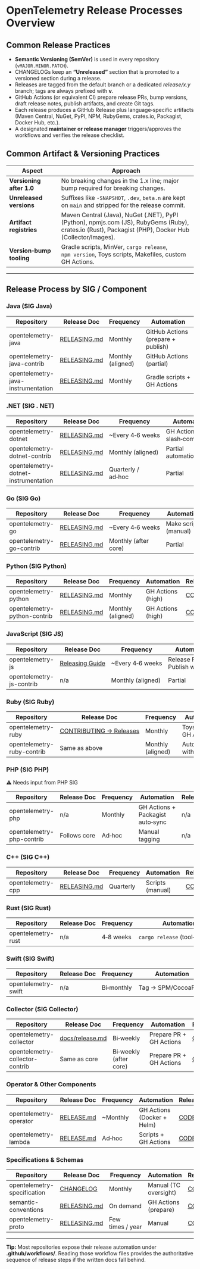 <!--cspell:ignore npmjs, Makefiles--->
# OpenTelemetry Release Processes Overview

## Common Release Practices
* **Semantic Versioning (SemVer)** is used in every repository (`vMAJOR.MINOR.PATCH`).
* CHANGELOGs keep an **“Unreleased”** section that is promoted to a versioned section during a release.
* Releases are tagged from the default branch or a dedicated *release/x.y* branch; tags are always prefixed with **v**.
* GitHub Actions (or equivalent CI) prepare release PRs, bump versions, draft release notes, publish artifacts, and create Git tags.
* Each release produces a GitHub Release plus language‑specific artifacts (Maven Central, NuGet, PyPI, NPM, RubyGems, crates.io, Packagist, Docker Hub, etc.).
* A designated **maintainer or release manager** triggers/approves the workflows and verifies the release checklist.

## Common Artifact & Versioning Practices

| Aspect | Approach |
| ------ | -------- |
| **Versioning after 1.0** | No breaking changes in the 1.x line; major bump required for breaking changes. |
| **Unreleased versions** | Suffixes like `-SNAPSHOT`, `.dev`, `beta.n` are kept on `main` and stripped for the release commit. |
| **Artifact registries** | Maven Central (Java), NuGet (.NET), PyPI (Python), npmjs.com (JS), RubyGems (Ruby), crates.io (Rust), Packagist (PHP), Docker Hub (Collector/Images). |
| **Version‑bump tooling** | Gradle scripts, MinVer, `cargo release`, `npm version`, Toys scripts, Makefiles, custom GH Actions. |

---

## Release Process by SIG / Component

### Java (SIG Java)

| Repository | Release Doc | Frequency | Automation | Release Maintainers |
| ---------- | ---------- | --------- | ---------- | ------------------- |
| opentelemetry-java | [RELEASING.md](https://github.com/open-telemetry/opentelemetry-java/blob/main/RELEASING.md) | Monthly | GitHub Actions (prepare + publish) | [CODEOWNERS](https://github.com/open-telemetry/opentelemetry-java/blob/main/.github/CODEOWNERS) |
| opentelemetry-java-contrib | [RELEASING.md](https://github.com/open-telemetry/opentelemetry-java-contrib/blob/main/RELEASING.md) | Monthly (aligned) | GitHub Actions (partial) | [CODEOWNERS](https://github.com/open-telemetry/opentelemetry-java-contrib/blob/main/.github/CODEOWNERS) |
| opentelemetry-java-instrumentation | [RELEASING.md](https://github.com/open-telemetry/opentelemetry-java-instrumentation/blob/main/RELEASING.md) | Monthly | Gradle scripts + GH Actions | [CODEOWNERS](https://github.com/open-telemetry/opentelemetry-java-instrumentation/blob/main/.github/CODEOWNERS) |

### .NET (SIG . NET)

| Repository | Release Doc | Frequency | Automation | Release Maintainers |
| ---------- | ---------- | --------- | ---------- | ------------------- |
| opentelemetry-dotnet | [RELEASING.md](https://github.com/open-telemetry/opentelemetry-dotnet/blob/main/build/RELEASING.md) | ~Every 4‑6 weeks | GH Actions + slash‑commands | [CODEOWNERS](https://github.com/open-telemetry/opentelemetry-dotnet/blob/main/.github/CODEOWNERS) |
| opentelemetry-dotnet-contrib | [RELEASING.md](https://github.com/open-telemetry/opentelemetry-dotnet-contrib/blob/main/build/RELEASING.md) | Monthly (aligned) | Partial automation | [CODEOWNERS](https://github.com/open-telemetry/opentelemetry-dotnet-contrib/blob/main/CODEOWNERS) |
| opentelemetry-dotnet-instrumentation | [RELEASING.md](https://github.com/open-telemetry/opentelemetry-dotnet-instrumentation/blob/main/docs/releasing.md) | Quarterly / ad‑hoc | Partial | [CODEOWNERS](https://github.com/open-telemetry/opentelemetry-dotnet-instrumentation/blob/main/.github/CODEOWNERS) |

### Go (SIG Go)

| Repository | Release Doc | Frequency | Automation | Release Maintainers |
| ---------- | ---------- | --------- | ---------- | ------------------- |
| opentelemetry-go | [RELEASING.md](https://github.com/open-telemetry/opentelemetry-go/blob/main/RELEASING.md) | ~Every 4‑6 weeks | Make scripts (manual) | [CODEOWNERS](https://github.com/open-telemetry/opentelemetry-go/blob/main/CODEOWNERS) |
| opentelemetry-go-contrib | [RELEASING.md](https://github.com/open-telemetry/opentelemetry-go-contrib/blob/main/RELEASING.md) | Monthly (after core) | Partial | [CODEOWNERS](https://github.com/open-telemetry/opentelemetry-go-contrib/blob/main/CODEOWNERS) |

### Python (SIG Python)

| Repository | Release Doc | Frequency | Automation | Release Maintainers |
| ---------- | ---------- | --------- | ---------- | ------------------- |
| opentelemetry-python | [RELEASING.md](https://github.com/open-telemetry/opentelemetry-python/blob/main/RELEASING.md) | Monthly | GH Actions (high) | [CODEOWNERS](https://github.com/open-telemetry/opentelemetry-python/blob/main/.github/CODEOWNERS) |
| opentelemetry-python-contrib | [RELEASING.md](https://github.com/open-telemetry/opentelemetry-python-contrib/blob/main/RELEASING.md) | Monthly (aligned) | GH Actions (high) | [CODEOWNERS](https://github.com/open-telemetry/opentelemetry-python-contrib/blob/main/.github/CODEOWNERS) |

### JavaScript (SIG JS)

| Repository | Release Doc | Frequency | Automation | Release Maintainers |
| ---------- | ---------- | --------- | ---------- | ------------------- |
| opentelemetry-js | [Releasing Guide](https://github.com/open-telemetry/opentelemetry-js/blob/main/doc/contributing/releasing.md) | ~Every 4‑6 weeks | Release PR + Publish workflow | [CODEOWNERS](https://github.com/open-telemetry/opentelemetry-js/blob/main/.github/CODEOWNERS) |
| opentelemetry-js-contrib | n/a | Monthly (aligned) | Partial | [CODEOWNERS](https://github.com/open-telemetry/opentelemetry-js-contrib/blob/main/.github/CODEOWNERS) |

### Ruby (SIG Ruby)

| Repository | Release Doc | Frequency | Automation | Release Maintainers |
| ---------- | ---------- | --------- | ---------- | ------------------- |
| opentelemetry-ruby | [CONTRIBUTING → Releases](https://github.com/open-telemetry/opentelemetry-ruby/blob/main/CONTRIBUTING.md#releases) | Monthly | Toys scripts + GH Actions | [CODEOWNERS](https://github.com/open-telemetry/opentelemetry-ruby/blob/main/CODEOWNERS) |
| opentelemetry-ruby-contrib | Same as above | Monthly (aligned) | Automated with core | [CODEOWNERS](https://github.com/open-telemetry/opentelemetry-ruby/blob/main/.github/CODEOWNERS) |

### PHP (SIG PHP)

⚠️ Needs input from PHP SIG

| Repository | Release Doc | Frequency | Automation | Release Maintainers |
| ---------- | ---------- | --------- | ---------- | ------------------- |
| opentelemetry-php | n/a | Monthly | GH Actions + Packagist auto‑sync | n/a |
| opentelemetry-php-contrib | Follows core | Ad‑hoc | Manual tagging | n/a |

### C++ (SIG C++)

| Repository | Release Doc | Frequency | Automation | Release Maintainers |
| ---------- | ---------- | --------- | ---------- | ------------------- |
| opentelemetry-cpp | [RELEASING.md](https://github.com/open-telemetry/opentelemetry-cpp/blob/main/RELEASING.md) | Quarterly | Scripts (manual) | [CODEOWNERS](https://github.com/open-telemetry/opentelemetry-cpp/blob/main/.github/CODEOWNERS) |

### Rust (SIG Rust)

| Repository | Release Doc | Frequency | Automation | Release Maintainers |
| ---------- | ---------- | --------- | ---------- | ------------------- |
| opentelemetry-rust | n/a | 4‑8 weeks | `cargo release` (tool‑assisted) | [CODEOWNERS](https://github.com/open-telemetry/opentelemetry-rust/blob/main/.github/CODEOWNERS) |

### Swift (SIG Swift)

| Repository | Release Doc | Frequency | Automation | Release Maintainers |
| ---------- | ---------- | --------- | ---------- | ------------------- |
| opentelemetry-swift | n/a | Bi‑monthly | Tag → SPM/CocoaPods | [CODEOWNERS](https://github.com/open-telemetry/opentelemetry-swift/blob/main/CODEOWNERS) |

### Collector (SIG Collector)

| Repository | Release Doc | Frequency | Automation | Release Maintainers |
| ---------- | ---------- | --------- | ---------- | ------------------- |
| opentelemetry-collector | [docs/release.md](https://github.com/open-telemetry/opentelemetry-collector/blob/main/docs/release.md) | Bi‑weekly | Prepare PR + GH Actions | [CODEOWNERS](https://github.com/open-telemetry/opentelemetry-collector/blob/main/.github/CODEOWNERS) |
| opentelemetry-collector-contrib | Same as core | Bi‑weekly (after core) | Prepare PR + GH Actions | [CODEOWNERS](https://github.com/open-telemetry/opentelemetry-collector-contrib/blob/main/.github/CODEOWNERS) |

### Operator & Other Components

| Repository | Release Doc | Frequency | Automation | Release Maintainers |
| ---------- | ---------- | --------- | ---------- | ------------------- |
| opentelemetry-operator | [RELEASE.md](https://github.com/open-telemetry/opentelemetry-operator/blob/main/RELEASE.md) | ~Monthly | GH Actions (Docker + Helm) | [CODEOWNERS](https://github.com/open-telemetry/opentelemetry-operator/blob/main/.github/CODEOWNERS) |
| opentelemetry-lambda | [RELEASE.md](https://github.com/open-telemetry/opentelemetry-lambda/blob/main/RELEASE.md) | Ad‑hoc | Scripts + GH Actions | [CODEOWNERS](https://github.com/open-telemetry/opentelemetry-lambda/blob/main/.github/CODEOWNERS) |

### Specifications & Schemas

| Repository | Release Doc | Frequency | Automation | Release Maintainers |
| ---------- | ---------- | --------- | ---------- | ------------------- |
| opentelemetry-specification | [CHANGELOG](https://github.com/open-telemetry/opentelemetry-specification/blob/main/CHANGELOG.md) | Monthly | Manual (TC oversight) | [CODEOWNERS](https://github.com/open-telemetry/opentelemetry-specification/blob/main/.github/CODEOWNERS) |
| semantic-conventions | [RELEASING.md](https://github.com/open-telemetry/semantic-conventions/blob/main/RELEASING.md) | On demand | GH Actions (prepare) | [CODEOWNERS](https://github.com/open-telemetry/semantic-conventions/blob/main/.github/CODEOWNERS) |
| opentelemetry-proto | [RELEASING.md](https://github.com/open-telemetry/opentelemetry-proto/blob/main/RELEASING.md) | Few times / year | Manual | [CODEOWNERS](https://github.com/open-telemetry/opentelemetry-proto/blob/main/.github/CODEOWNERS) |

---

**Tip:** Most repositories expose their release automation under **.github/workflows/**. Reading those workflow files provides the authoritative sequence of release steps if the written docs fall behind.
